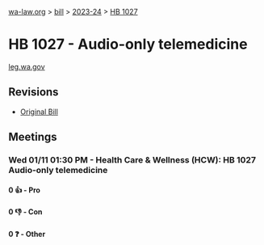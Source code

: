 [wa-law.org](/) > [bill](/bill/) > [2023-24](/bill/2023-24/) > [HB 1027](/bill/2023-24/hb/1027/)

# HB 1027 - Audio-only telemedicine
[leg.wa.gov](https://app.leg.wa.gov/billsummary?BillNumber=1027&Year=2023&Initiative=false)

## Revisions
* [Original Bill](1/)

## Meetings
### Wed 01/11 01:30 PM - Health Care & Wellness (HCW): HB 1027 Audio-only telemedicine
#### 0 👍 - Pro

#### 0 👎 - Con

#### 0 ❓ - Other
